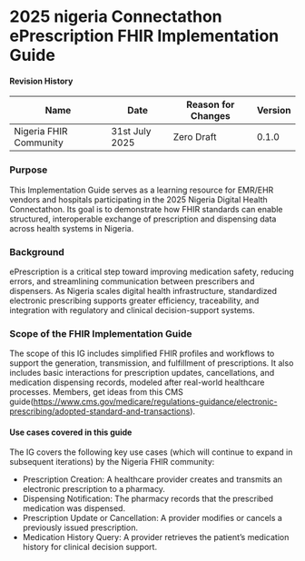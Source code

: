 # 2025 nigeria Connectathon ePrescription FHIR Implementation Guide

#### Revision History

<table class="table table-hover table-bordered table-striped">
    <thead>
        <tr>
            <th>Name</th>
            <th>Date</th>
            <th>Reason for Changes</th>
            <th>Version</th>
        </tr>
    </thead>
    <tbody>
        <tr>
            <td>Nigeria FHIR Community</td>
            <td>31st July 2025</td>
            <td>Zero Draft</td>
            <td>0.1.0</td>
        </tr>
    </tbody>
</table>


### Purpose

This Implementation Guide serves as a learning resource for EMR/EHR vendors and hospitals participating in the 2025 Nigeria Digital Health Connectathon. Its goal is to demonstrate how FHIR standards can enable structured, interoperable exchange of prescription and dispensing data across health systems in Nigeria.

### Background

ePrescription is a critical step toward improving medication safety, reducing errors, and streamlining communication between prescribers and dispensers. As Nigeria scales digital health infrastructure, standardized electronic prescribing supports greater efficiency, traceability, and integration with regulatory and clinical decision-support systems.

###  Scope of the FHIR Implementation Guide

The scope of this IG includes simplified FHIR profiles and workflows to support the generation, transmission, and fulfillment of prescriptions. It also includes basic interactions for prescription updates, cancellations, and medication dispensing records, modeled after real-world healthcare processes. Members, get ideas from this CMS guide(https://www.cms.gov/medicare/regulations-guidance/electronic-prescribing/adopted-standard-and-transactions).


#### Use cases covered in this guide
The IG covers the following key use cases (which will continue to expand in subsequent iterations) by the Nigeria FHIR community:

- Prescription Creation: A healthcare provider creates and transmits an electronic prescription to a pharmacy.
- Dispensing Notification: The pharmacy records that the prescribed medication was dispensed.
- Prescription Update or Cancellation: A provider modifies or cancels a previously issued prescription.
- Medication History Query: A provider retrieves the patient’s medication history for clinical decision support.